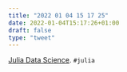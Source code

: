 ```yaml
---
title: "2022 01 04 15 17 25"
date: 2022-01-04T15:17:26+01:00
draft: false
type: "tweet"
---
```

[Julia Data Science](https://juliadatascience.io/). `#julia`
